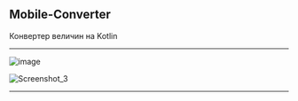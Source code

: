 ## Mobile-Converter
Конвертер величин на Kotlin

---

![image](https://user-images.githubusercontent.com/80484844/235299754-9f477183-c8fe-45c9-a6eb-ac586451be09.png)

![Screenshot_3](https://user-images.githubusercontent.com/80484844/235299814-d894b60d-e7c2-4479-89c4-37ab8f4b0405.png)

---
